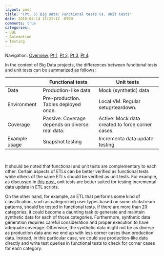 ```yaml
---
layout: post
title: "(Pt. 5) Big Data: Functional tests vs. Unit tests"
date: 2016-04-14 17:21:12 -0700
comments: true
categories: 
- SQL
- Automation
- Testing
---
```


Navigation: [Overview](/blog/2016/03/16/sql-unit-overview/), 
[Pt 1](/blog/2016/03/20/sql-unit-functional-tests/), 
[Pt 2](/blog/2016/03/28/sql-unit-test-runner/), 
[Pt 3](/blog/2016/04/10/sql-unit-incremental-data-update/), 
[Pt 4](/blog/2016/04/12/sql-unit-testing/).

In the context of Big Data projects, the differences between functional tests and unit tests can be summarized as follows:

|       | Functional tests      | Unit tests |
| ----------- | ------------ | ------------ |
| Data         | Production-like data | Mock (synthetic) data |
| Environment  | Pre-production. Tables deployed once. | Local VM. Regular setup/teardown. |
| Coverage     | Passive: Coverage depends on diverse real data. | Active: Mock data created to force corner cases. |
| Example usage | Snapshot testing | Incrementa data update testing |

<br>

It should be noted that functional and unit tests are complementary to each other.
Certain aspects of ETLs can be better verified as functional tests while others of the same ETLs should be verified as unit tests.
For example, as discussed in [this post](/blog/2016/04/10/sql-unit-incremental-data-update/), unit tests are better suited for testing incremental data update in ETL scripts.

On the other hand, for example, an ETL that performs some kind of classification, such as categorizing user types based on some clickstream patterns, should be tested in functional tests.
If there are more than 20 categories, it could become a daunting task to generate and maintain synthetic data for each of those categories.
Furthermore, synthetic data generation requires careful consideration and proper execution to have adequate coverage. 
Otherwise, the synthetic data might not be as diverse as production data and we end up with less corner cases than production data.
Instead, in this particular case, we could use production-like data directly and write test queries in functional tests to check for corner cases for each category.
